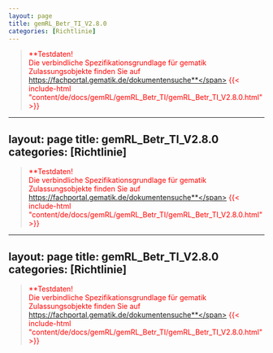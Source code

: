 ```yaml
---
layout: page
title: gemRL_Betr_TI_V2.8.0
categories: [Richtlinie]
---
```

> <span style="color:red">**Testdaten!<br>Die verbindliche Spezifikationsgrundlage für gematik Zulassungsobjekte finden Sie auf https://fachportal.gematik.de/dokumentensuche**</span>
{{< include-html "content/de/docs/gemRL/gemRL_Betr_TI/gemRL_Betr_TI_V2.8.0.html" >}}
---
layout: page
title: gemRL_Betr_TI_V2.8.0
categories: [Richtlinie]
---
> <span style="color:red">**Testdaten!<br>Die verbindliche Spezifikationsgrundlage für gematik Zulassungsobjekte finden Sie auf https://fachportal.gematik.de/dokumentensuche**</span>
{{< include-html "content/de/docs/gemRL/gemRL_Betr_TI/gemRL_Betr_TI_V2.8.0.html" >}}
---
layout: page
title: gemRL_Betr_TI_V2.8.0
categories: [Richtlinie]
---
> <span style="color:red">**Testdaten!<br>Die verbindliche Spezifikationsgrundlage für gematik Zulassungsobjekte finden Sie auf https://fachportal.gematik.de/dokumentensuche**</span>
{{< include-html "content/de/docs/gemRL/gemRL_Betr_TI/gemRL_Betr_TI_V2.8.0.html" >}}
